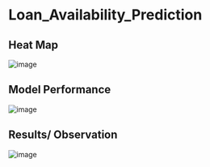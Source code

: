 
# Loan_Availability_Prediction


## Heat Map

![image](https://github.com/ZoreAnuj/Loan_Availability_Prediction/assets/95142805/fcba265a-7be5-42dd-9fb5-408c4baad52d)

## Model Performance

![image](https://github.com/ZoreAnuj/Loan_Availability_Prediction/assets/95142805/e8b31656-f12b-4f32-973f-346e1c29f911)

## Results/ Observation

![image](https://github.com/ZoreAnuj/Loan_Availability_Prediction/assets/95142805/c0e6bb4f-9416-4b4f-8101-a6edbd5bfea7)

